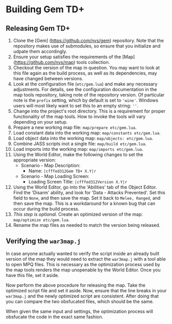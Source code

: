 # Building Gem TD+

## Releasing Gem TD+

01. Clone the [Gem] (https://github.com/nvs/gem) repository. Note that the
    repository makes use of submodules, so ensure that you initialize and
    udpate them accordingly.
02. Ensure your setup satisfies the requirements of the [Map]
    (https://github.com/nvs/map) tools collection.
03. Checkout the version of the map in question. You may want to look at this
    file again as the build process, as well as its dependencies, may have
    changed between versions.
04. Look at the configuration file (`etc/gem.lua`) and make any necessary
    adjustments. For details, see the configuration documentation in the map
    tools repository, taking note of the repository version. Of particular
    note is the `prefix` setting, which by default is set to `'wine'`. Windows
    users will most likely want to set this to an empty string: `''`.
05. Change into the project's root directory. This is a requirement for proper
    functionality of the map tools. How to invoke the tools will vary
    depending on your setup.
06. Prepare a new working map file: `map/prepare etc/gem.lua`.
07. Load constant data into the working map: `map/constants etc/gem.lua`.
08. Load object data into the working map: `map/objects: etc/gem.lua`.
09. Combine JASS scripts inot a single file: `map/build etc/gem.lua`.
10. Load imports into the working map: `map/imports etc/gem.lua`.
11. Using the World Editor, make the following changes to set the appropriate
    version:
    * Scenario - Map Description:
        - Name: `|cfffed312Gem TD+ X.Y|r`
    * Scenario - Map Loading Screen:
        - Loading Screen Title: `|cfffed312Version X.Y|r`
12. Using the World Editor, go into the 'Abilities' tab of the Object Editor.
    Find the 'Disarm' ability, and look for 'Data - Attacks Prevented'. Set
    this field to `None`, and then save the map. Set it back to `Melee,
    Ranged`, and then save the map. This is a workdaround for a known bug that
    can occur during the build process.
13. _This step is optional._ Create an optimized version of the map:
    `map/optimize etc/gem.lua`.
14. Rename the map files as needed to match the version being released.

## Verifying the `war3map.j`

In case anyone actually wanted to verify the script inside an already built
version of the map they would need to extract the `war3map.j` with a tool able
to open MPQ files. This is necessary as the optimization process used by the
map tools renders the map unopenable by the World Editor. Once you have this
file, set it aside.

Now perform the above procedure for releasing the map. Take the optimized
script file and set it aside. Now, ensure that the line breaks in your
`war3map.j` and the newly optimized script are consistent. After doing that
you can compare the two obsfucated files, which should be the same.

When given the same input and settings, the optimization process will
obsfucate the code in the exact same fashion.
